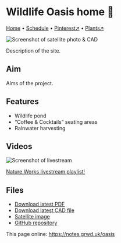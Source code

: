 # Wildlife Oasis home 🏡

[Home](https://notes.grwd.uk/oasis/) • [Schedule](https://notes.grwd.uk/oasis/schedule) • [Pinterest↗](https://pinterest.co.uk/NatureWorksGarden/) • [Plants↗](https://bit.ly/natureworks-plants)

![Screenshot of satellite photo & CAD](https://res.cloudinary.com/growdigital/image/upload/w_320/v1637764609/clifftop/clifftop-0.6-screenshot.jpg)

Description of the site.

## Aim

Aims of the project.

## Features

* Wildlife pond
* “Coffee & Cocktails” seating areas
* Rainwater harvesting

## Videos

![Screenshot of livestream](https://res.cloudinary.com/growdigital/image/upload/w_320/v1638362351/clifftop/clifftop-livestream.jpg)

[Nature Works livestream playlist!](https://www.youtube.com/natureworksgarden)

## Files

* [Download latest PDF](https://github.com/growdigital/oasis/blob/main/oasis.pdf)
* [Download latest CAD file](https://downgit.github.io/#/home?url=https://github.com/growdigital/oasis/blob/main/oasis.dxf)
* [Satellite image](https://github.com/growdigital/oasis/blob/main/satellite.jpg)
* [GitHub repository](https://github.com/growdigital/oasis)

This page online: <https://notes.grwd.uk/oasis>
